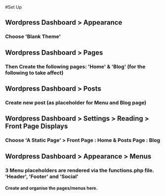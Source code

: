 #Set Up

## Wordpress Dashboard > Appearance
### Choose 'Blank Theme'

## Wordpress Dashboard > Pages 
### Then Create the following pages: 'Home' & 'Blog' (for the following to take affect)

## Wordpress Dashboard > Posts 
### Create new post (as placeholder for Menu and Blog page)

## Wordpress Dashboard > Settings > Reading > Front Page Displays 
### Choose 'A Static Page' > Front Page : Home & Posts Page : Blog

## Wordpress Dashboard > Appearance > Menus
### 3 Menu placeholders are rendered via the functions.php file. 'Header', 'Footer' and 'Social'
#### Create and organise the pages/menus here.

 




